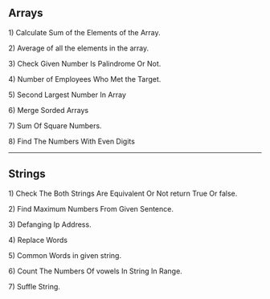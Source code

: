 <h2>Arrays</h2>
<p>1) Calculate Sum of the Elements of the Array.</p>
<p>2) Average of all the elements in the array.</p>
<p>3) Check Given Number Is Palindrome Or Not.</p>
<p>4) Number of Employees Who Met the Target.</p>
<p>5) Second Largest Number In Array</p>
<p>6) Merge Sorded Arrays</p>
<p>7) Sum Of Square Numbers.</p>
<p>8) Find The Numbers With Even Digits</p>
<hr>
<h2>Strings</h2>
<p>1) Check The Both Strings Are Equivalent Or Not return True Or false.</p>
<p>2) Find Maximum Numbers From Given Sentence.</p>
<p>3)  Defanging Ip Address.</p>
<p>4) Replace Words</p>
<p>5) Common Words in given string.</p>
<p>6) Count The Numbers Of vowels In String In Range.</p>
<p>7) Suffle String.</p>
